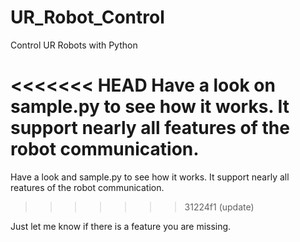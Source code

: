 # UR_Robot_Control
Control UR Robots with Python

<<<<<<< HEAD
Have a look on sample.py to see how it works.
It support nearly all features of the robot communication. 
=======
Have a look and sample.py to see how it works.
It support nearly all reatures of the robot communication. 
>>>>>>> 31224f1 (update)

Just let me know if there is a feature you are missing. 
